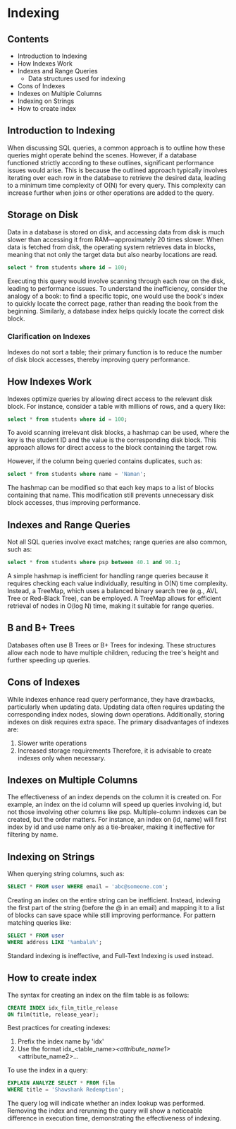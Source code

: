# Indexing

## Contents

- Introduction to Indexing
- How Indexes Work
- Indexes and Range Queries
  - Data structures used for indexing
- Cons of Indexes
- Indexes on Multiple Columns
- Indexing on Strings
- How to create index

## Introduction to Indexing

When discussing SQL queries, a common approach is to outline how these queries might operate behind the scenes. However, if a database functioned strictly according to these outlines, significant performance issues would arise. This is because the outlined approach typically involves iterating over each row in the database to retrieve the desired data, leading to a minimum time complexity of O(N) for every query. This complexity can increase further when joins or other operations are added to the query.

## Storage on Disk

Data in a database is stored on disk, and accessing data from disk is much slower than accessing it from RAM—approximately 20 times slower. When data is fetched from disk, the operating system retrieves data in blocks, meaning that not only the target data but also nearby locations are read.

```sql
select * from students where id = 100;
```

Executing this query would involve scanning through each row on the disk, leading to performance issues. To understand the inefficiency, consider the analogy of a book: to find a specific topic, one would use the book's index to quickly locate the correct page, rather than reading the book from the beginning. Similarly, a database index helps quickly locate the correct disk block.

### Clarification on Indexes

Indexes do not sort a table; their primary function is to reduce the number of disk block accesses, thereby improving query performance.

## How Indexes Work

Indexes optimize queries by allowing direct access to the relevant disk block. For instance, consider a table with millions of rows, and a query like:

```sql
select * from students where id = 100;
```

To avoid scanning irrelevant disk blocks, a hashmap can be used, where the key is the student ID and the value is the corresponding disk block. This approach allows for direct access to the block containing the target row.

However, if the column being queried contains duplicates, such as:

```sql
select * from students where name = 'Naman';
```

The hashmap can be modified so that each key maps to a list of blocks containing that name. This modification still prevents unnecessary disk block accesses, thus improving performance.

## Indexes and Range Queries

Not all SQL queries involve exact matches; range queries are also common, such as:

```sql
select * from students where psp between 40.1 and 90.1;
```

A simple hashmap is inefficient for handling range queries because it requires checking each value individually, resulting in O(N) time complexity. Instead, a TreeMap, which uses a balanced binary search tree (e.g., AVL Tree or Red-Black Tree), can be employed. A TreeMap allows for efficient retrieval of nodes in O(log N) time, making it suitable for range queries.

## B and B+ Trees

Databases often use B Trees or B+ Trees for indexing. These structures allow each node to have multiple children, reducing the tree's height and further speeding up queries.

## Cons of Indexes

While indexes enhance read query performance, they have drawbacks, particularly when updating data. Updating data often requires updating the corresponding index nodes, slowing down operations. Additionally, storing indexes on disk requires extra space. The primary disadvantages of indexes are:

1. Slower write operations
2. Increased storage requirements
Therefore, it is advisable to create indexes only when necessary.

## Indexes on Multiple Columns

The effectiveness of an index depends on the column it is created on. For example, an index on the id column will speed up queries involving id, but not those involving other columns like psp. Multiple-column indexes can be created, but the order matters. For instance, an index on (id, name) will first index by id and use name only as a tie-breaker, making it ineffective for filtering by name.

## Indexing on Strings

When querying string columns, such as:

```sql
SELECT * FROM user WHERE email = 'abc@someone.com';
```

Creating an index on the entire string can be inefficient. Instead, indexing the first part of the string (before the @ in an email) and mapping it to a list of blocks can save space while still improving performance. For pattern matching queries like:

```sql
SELECT * FROM user
WHERE address LIKE '%ambala%';
```

Standard indexing is ineffective, and Full-Text Indexing is used instead.

## How to create index

The syntax for creating an index on the film table is as follows:

```sql
CREATE INDEX idx_film_title_release
ON film(title, release_year);
```

Best practices for creating indexes:

1. Prefix the index name by 'idx'
2. Use the format idx_<table_name>_<attribute_name1>_<attribute_name2>...

To use the index in a query:

```sql
EXPLAIN ANALYZE SELECT * FROM film
WHERE title = 'Shawshank Redemption';
```

The query log will indicate whether an index lookup was performed. Removing the index and rerunning the query will show a noticeable difference in execution time, demonstrating the effectiveness of indexing.
